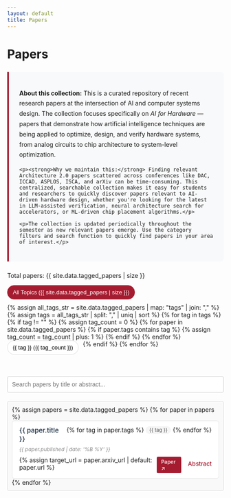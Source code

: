 ```yaml
---
layout: default
title: Papers
---
```


<div class="community-page">
  <h1>Papers</h1>
  
  <div class="papers-description">
    <p><strong>About this collection:</strong> This is a curated repository of recent research papers at the intersection of AI and computer systems design. The collection focuses specifically on <em>AI for Hardware</em> — papers that demonstrate how artificial intelligence techniques are being applied to optimize, design, and verify hardware systems, from analog circuits to chip architecture to system-level optimization.</p>
    
    <p><strong>Why we maintain this:</strong> Finding relevant Architecture 2.0 papers scattered across conferences like DAC, ICCAD, ASPLOS, ISCA, and arXiv can be time-consuming. This centralized, searchable collection makes it easy for students and researchers to quickly discover papers relevant to AI-driven hardware design, whether you're looking for the latest in LLM-assisted verification, neural architecture search for accelerators, or ML-driven chip placement algorithms.</p>
    
    <p>The collection is updated periodically throughout the semester as new relevant papers emerge. Use the category filters and search function to quickly find papers in your area of interest.</p>
  </div>
  
  <p>Total papers: <span id="total-papers">{{ site.data.tagged_papers | size }}</span></p>

  <div id="tag-filters">
    <button class="tag-filter-btn active" data-tag="all">All Topics ({{ site.data.tagged_papers | size }})</button>
    {% assign all_tags_str = site.data.tagged_papers | map: "tags" | join: "," %}
    {% assign tags = all_tags_str | split: "," | uniq | sort %}
    {% for tag in tags %}
      {% if tag != "" %}
        {% assign tag_count = 0 %}
        {% for paper in site.data.tagged_papers %}
          {% if paper.tags contains tag %}
            {% assign tag_count = tag_count | plus: 1 %}
          {% endif %}
        {% endfor %}
        <button class="tag-filter-btn" data-tag="{{ tag | downcase }}">{{ tag }} ({{ tag_count }})</button>
      {% endif %}
    {% endfor %}
  </div>

  <input type="text" id="paper-search" placeholder="Search papers by title or abstract...">

  <div class="talk-list" id="papers-list">
      {% assign papers = site.data.tagged_papers %}
      {% for paper in papers %}
        <div class="talk list-group-item paper-item" data-tags="{{ paper.tags | join: ',' | downcase }}" data-date="{{ paper.date }}">
          <div class="paper-header">
            <div class="paper-title">{{ paper.title }}</div>
            <div class="paper-tags">
              {% for tag in paper.tags %}
                <span class="paper-tag">{{ tag }}</span>
              {% endfor %}
            </div>
          </div>
          <div class="paper-meta">
            <span class="paper-date">{{ paper.published | date: '%B %Y' }}</span>
          </div>
          <div class="paper-actions">
            {% assign target_url = paper.arxiv_url | default: paper.url %}
            <a class="talk-title-link" href="{{ target_url }}" target="_blank" rel="noopener noreferrer">Paper ↗</a>
            <details style="display: inline-block; margin-left: 0.5rem;">
              <summary>Abstract</summary>
              <div class="paper-abstract">
                {{ paper.abstract }}
              </div>
            </details>
          </div>
        </div>
      {% endfor %}
  </div>
</div>

<script>
document.addEventListener('DOMContentLoaded', function() {
    const searchInput = document.getElementById('paper-search');
    const papersList = document.getElementById('papers-list');
    const totalPapersSpan = document.getElementById('total-papers');
    const tagFilterButtons = document.querySelectorAll('.tag-filter-btn');

    const allPaperElements = Array.from(papersList.getElementsByClassName('paper-item'));
    const papersData = allPaperElements.map(el => {
        return {
            element: el,
            title: el.querySelector('.paper-title').textContent.toLowerCase(),
            abstract: el.querySelector('.paper-abstract').textContent.toLowerCase(),
            tags: (el.dataset.tags || '').split(','),
            date: el.dataset.date
        };
    });

    // Sort papers by date, newest first
    papersData.sort((a, b) => new Date(b.date) - new Date(a.date));

    let filteredPapers = papersData;
    let currentTag = 'all';

    function displayPapers() {
        // Filter by tag first
        let papersToShow = papersData;
        if (currentTag !== 'all') {
            papersToShow = papersData.filter(paper => paper.tags.includes(currentTag));
        }

        // Then, filter by search term
        const searchTerm = searchInput.value.toLowerCase();
        filteredPapers = papersToShow.filter(paper => {
            return paper.title.includes(searchTerm) || paper.abstract.includes(searchTerm);
        });

        totalPapersSpan.textContent = filteredPapers.length;

        // Hide all papers first
        allPaperElements.forEach(el => el.style.display = 'none');

        // Show filtered papers
        filteredPapers.forEach(paper => paper.element.style.display = 'block');
    }

    searchInput.addEventListener('input', () => {
        displayPapers();
    });

    tagFilterButtons.forEach(button => {
        button.addEventListener('click', () => {
            currentTag = button.dataset.tag;
            tagFilterButtons.forEach(btn => btn.classList.remove('active'));
            button.classList.add('active');
            displayPapers();
        });
    });

    // Initial display - show all papers sorted by date
    allPaperElements.forEach(p => papersList.appendChild(p));
    displayPapers();
});
</script>

<style>
.papers-description {
  background-color: #f8f9fa;
  border-left: 4px solid #A51C30;
  padding: 1.5rem;
  margin: 1.5rem 0;
  border-radius: 0 8px 8px 0;
}

.papers-description p {
  margin-bottom: 1rem;
  line-height: 1.7;
}

.papers-description p:last-child {
  margin-bottom: 0;
}

.talk-list {
  max-height: 800px;
  overflow-y: auto;
  border: 1px solid #ddd;
  padding: 10px;
  border-radius: 4px;
  background-color: #f9f9f9;
}

.paper-item {
  background-color: white;
  border: 1px solid #e0e0e0;
  border-radius: 6px;
  padding: 0.75rem 1rem;
  margin-bottom: 0.5rem;
  transition: box-shadow 0.2s ease, border-color 0.2s ease;
}

.paper-item:hover {
  box-shadow: 0 2px 8px rgba(165, 28, 48, 0.08);
  border-color: #A51C30;
}

.paper-item:last-child {
  margin-bottom: 0;
}

.paper-header {
  display: flex;
  justify-content: space-between;
  align-items: flex-start;
  margin-bottom: 0.4rem;
  gap: 1rem;
}
.paper-title {
  font-size: 0.95rem;
  font-weight: 600;
  color: #2c3e50;
  line-height: 1.3;
  flex: 1;
}

.paper-tags {
  display: flex;
  flex-wrap: wrap;
  gap: 4px;
  justify-content: flex-end;
  flex-shrink: 0;
}

.paper-tag {
  background-color: #f5f5f5;
  color: #666;
  padding: 2px 8px;
  border-radius: 10px;
  font-size: 0.7rem;
  font-weight: 500;
  white-space: nowrap;
}

.paper-abstract {
  color: #666;
  line-height: 1.5;
  padding: 0.75rem;
  background-color: #f8f9fa;
  border-radius: 4px;
  margin-top: 0.5rem;
  font-size: 0.85rem;
}

.talk-title-link {
  display: inline-block;
  padding: 4px 10px;
  background-color: #A51C30;
  color: white !important;
  text-decoration: none;
  border-radius: 3px;
  font-size: 0.75rem;
  font-weight: 500;
  transition: background-color 0.2s ease;
  margin-top: 0.3rem;
}

.talk-title-link:hover {
  background-color: #8B1538;
}

details summary {
  cursor: pointer;
  color: #A51C30;
  font-weight: 500;
  font-size: 0.85rem;
  padding: 0.3rem 0;
  user-select: none;
  transition: color 0.2s ease;
  display: inline-block;
}

details summary:hover {
  color: #8B1538;
}

details[open] summary {
  margin-bottom: 0;
}

.paper-actions {
  display: flex;
  align-items: center;
  gap: 0.5rem;
}

.paper-meta {
  margin-bottom: 0.3rem;
}

.paper-date {
  font-size: 0.75rem;
  color: #888;
  font-style: italic;
}
#tag-filters {
  margin-bottom: 20px;
  display: flex;
  flex-wrap: wrap;
}
#tag-filters .tag-filter-btn {
  margin-right: 10px;
  margin-bottom: 10px;
  padding: 8px 12px;
  cursor: pointer;
  border: 1px solid #ddd;
  background-color: #fff;
  border-radius: 16px;
}
#tag-filters .tag-filter-btn.active {
  background-color: #A51C30; /* Harvard red */
  color: white;
  border-color: #A51C30;
}
#paper-search {
    width: 100%;
    padding: 10px;
    margin: 20px 0;
    font-size: 1em;
    box-sizing: border-box;
    border: 1px solid #ccc;
    border-radius: 4px;
}
</style>


